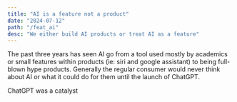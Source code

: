 ```yaml
---
title: "AI is a feature not a product"
date: "2024-07-12"
path: "/feat_ai"
desc: "We either build AI products or treat AI as a feature"
---
```


The past three years has seen AI go from a tool used mostly by academics or small features within products (ie: siri and google assistant) to being full-blown hype products. Generally the regular consumer would never think about AI or what it could do for them until the launch of ChatGPT. 

ChatGPT was a catalyst 